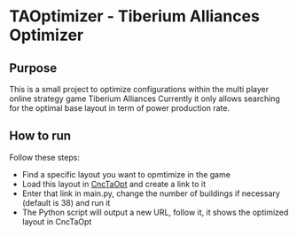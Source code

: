 # TAOptimizer - Tiberium Alliances Optimizer

## Purpose
This is a small project to optimize configurations within the multi player online strategy game Tiberium Alliances
Currently it only allows searching for the optimal base layout in term of power production rate.

## How to run
Follow these steps:
- Find a specific layout you want to opmtimize in the game
- Load this layout in [CncTaOpt](https://www.cnctaopt.com/) and create a link to it
- Enter that link in main.py, change the number of buildings if necessary (default is 38) and run it
- The Python script will output a new URL, follow it, it shows the optimized layout in CncTaOpt
